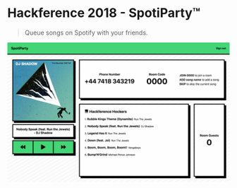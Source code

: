 # Hackference 2018 - SpotiParty™️

> Queue songs on Spotify with your friends.

![Preview](./preview.png)
